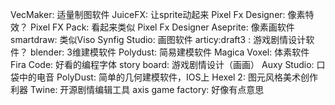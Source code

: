 VecMaker: 适量制图软件
JuiceFX: 让sprite动起来
Pixel Fx Designer: 像素特效？
Pixel FX Pack: 看起来类似 Pixel Fx Designer
Aseprite: 像素画软件
smartdraw: 类似Viso
Synfig Studio: 画图软件
articy:draft3 : 游戏剧情设计软件？
blender: 3维建模软件
Polydust: 简易建模软件
Magica Voxel: 体素软件
Fira Code: 好看的编程字体
story board: 游戏剧情设计（画画）
Auxy Studio: 口袋中的电音
PolyDust: 简单的几何建模软件，IOS上
Hexel 2: 图元风格美术创作利器
Twine: 开源剧情编辑工具
axis game factory: 好像有点意思
